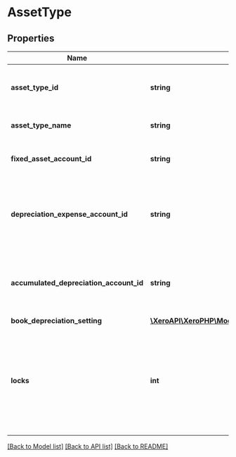 # AssetType

## Properties
Name | Type | Description | Notes
------------ | ------------- | ------------- | -------------
**asset_type_id** | **string** | Xero generated unique identifier for asset types | 
**asset_type_name** | **string** | The name of the asset type | 
**fixed_asset_account_id** | **string** | The asset account for fixed assets of this type | [optional] 
**depreciation_expense_account_id** | **string** | The expense account for the depreciation of fixed assets of this type | [optional] 
**accumulated_depreciation_account_id** | **string** | The account for accumulated depreciation of fixed assets of this type | [optional] 
**book_depreciation_setting** | [**\XeroAPI\XeroPHP\Models\Assets\BookDepreciationSetting**](BookDepreciationSetting.md) |  | 
**locks** | **int** | All asset types that have accumulated depreciation for any assets that use them are deemed ‘locked’ and cannot be removed. | [optional] 

[[Back to Model list]](../README.md#documentation-for-models) [[Back to API list]](../README.md#documentation-for-api-endpoints) [[Back to README]](../README.md)


